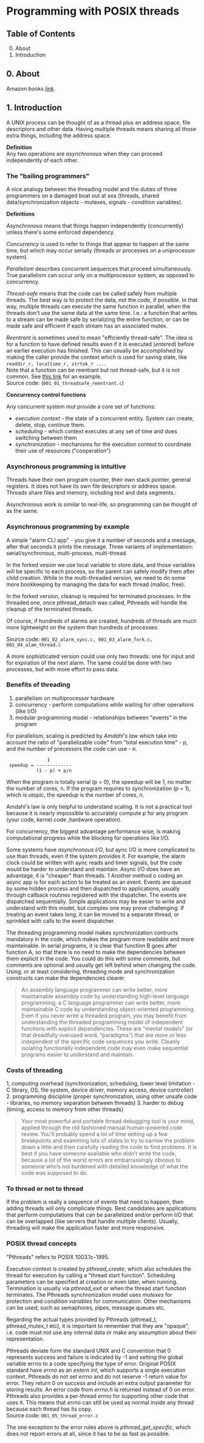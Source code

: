 # Programming with POSIX threads

## Table of Contents

0. About
1. Introduction

## 0. About

Amazon books [link](https://www.amazon.com/Programming-POSIX-Threads-David-Butenhof/dp/0201633922/ref=sr_1_1?s=books&ie=UTF8&qid=1538119221&sr=1-1&keywords=programming+with+posix+threads).

## 1. Introduction

A UNIX process can be thought of as a thread plus an address space, file descriptors and other data. Having multiple threads means sharing all those extra things, including the address space.

**Definition**  
Any two operations are *asynchronous* when they can proceed independently of each other.

### The "bailing programmers"

A nice analogy between the threading model and the duties of three programmers on a damaged boat out at sea (threads, shared data/synchronization objects - mutexes, signals - condition variables).

**Definitions**

*Asynchronous* means that things happen independently (concurrently) unless there's some enforced dependency.

*Concurrency* is used to refer to things that appear to happen at the same time, but which may occur serially (threads or processes on a uniprocessor system).

*Parallelism* describes concurrent sequences that proceed simultaneously. True parallelism can occur only on a multiprocessor system, as opposed to concurrency.

*Thread-safe* means that the code can be called safely from multiple threads. The best way is to protect the data, not the code, if possible. In that way, multiple threads can execute the same function in parallel, when the threads don't use the same data at the same time. I.e.: a function that writes to a stream can be made safe by serializing the entire function, or can be made safe and efficient if each stream has an associated mutex.

*Reentrant* is sometimes used to mean "efficiently thread-safe". The idea is for a function to have defined results even if it is executed (*entered*) before an earlier execution has finished. This can usually be accomplished by making the caller provide the context which is used for saving state, like ```readdir_r, localtime_r, strtok_r ...```.  
Note that a function can be reentrant but not thread-safe, but it is not common. See [this link](https://deadbeef.me/2017/09/reentrant-threadsafe) for an example.  
Source code: (```001_01_threadsafe_reentrant.c```)

**Concurrency control functions**

Any concurrent system mut provide a core set of functions:

 - *execution context* - the state of a concurrent entity. System can create, delete, stop, continue them.
 - *scheduling* - which context executes at any set of time and does switching between them
 - *synchronization* - mechanisms for the execution context to coordinate their use of resources ("cooperation")

### Asynchronous programming is intuitive

Threads have their own program counter, their own stack pointer, general registers. It does not have its own file descriptors or address space. Threads share files and memory, including text and data segments.:

Asynchronous work is similar to real-life, so programming can be thought of as the same.

### Asynchronous programming by example

A simple "alarm CLI app" - you give it a number of seconds and a message, after that seconds it prints the message. Three variants of implementation: serial/synchronous, multi-process, multi-thread. 

In the forked vesion we use local variable to store data, and those variables will be specific to each process, so the parent can safely modify them after child creation. While in the multi-threaded version, we need to do some more bookkeeping by managing the data for each thread (malloc, free).

In the forked version, cleanup is required for terminated processes. In the threaded one, once pthread_detach was called, Pthreads will handle the cleanup of the terminated threads.

Of course, if hundreds of alarms are created, hundreds of threads are much more lightweight on the system than hundreds of processes.

Source code: ```001_02_alarm_sync.c, 001_03_alarm_fork.c, 001_04_alam_thread.c```

A more sophisticated version could use only two threads: one for input and for expiration of the next alarm. The same could be done with two processes, but with more effort to pass data.

### Benefits of threading

 1. parallelism on multiprocessor hardware
 2. concurrency - perform computations while waiting for other operaitons (like I/O)
 3. modular programming model - relationships between "events" in the program

For parallelism, scaling is predicted by *Amdahl's law* which take into account the ratio of "parallelizable code" from "total execution time" - p, and the number of precessors the code can use - n.

```
               1
 speedup = -------------
           (1 - p) + p/n
```

When the program is totally serial (p = 0), the speedup will be 1, no matter the number of cores, n. If the program requires to synchronization (p = 1), which is utopic, the speedup is the number of cores, n.

Amdahl's law is only helpful to understand scaling. It is not a practical tool because it is nearly impossible to accurately compute *p* for any program (your code, kernel code ,hardware operation).

For concurrency, the biggest advantage performance wise, is making computational progress while the blocking for operations like I/O.

Some systems have *asynchronous I/O*, but aync I/O is more complicated to use than threads, even if the system provides it. For example, the alarm clock could be written with aync reads and timer signals, but the code would be harder to understand and maintain. Async I/O does have an advantage, it is "cheaper" than threads.
1
Another method o coding an async app is for each action to be treated as an event. Events are queued by some hidden process and then dispatched to applications, usually through callback routines registered with the dispatcher. The events are dispatched sequentially. Simple applications may be easier to write and understand with this model, but complex one may prove challenging. If treating an event takes long, it can be moved to a separate thread, or sprinkled with calls to the event dispatcher.

The threading programming model makes synchronization contructs mandatory in the code, which makes the program more readable and more mainteinable. In serial programs, it is clear that function B goes after function A, so that there is no need to make the dependencies between them explicit in the code. You could do this with some comments, but comments are optional and usually get left behind when changing the code. Using, or at least considering, threading mode and synchronization constructs can make the dependencies clearer.

> An assembly language programmer can write better, more maintainable assembly code by understanding high-level language programming; a C language programmer can write better, more maintainable C code by understanding object-oriented programming. Even if you never write a threaded program, you may benefit from understanding the threaded programming model of independent functions with explicit dependencies. These are “mental models” (or that dreadfully overused word, “paradigms”) that are more or less independent of the specific code sequences you write. Cleanly isolating functionally independent code may even make sequential programs easier to understand and maintain.

### Costs of threading

 1, computing overhead (synchronization, scheduling, lower level limitation - C library, OS, file system, device driver, memory access, device controller)
 2. programming discipline (proper synchronization, using other unsafe code - libraries, no memory separation between threads)
 3. harder to debug (timing, access to memory from other threads)

> Your most powerful and portable thread debugging tool is your mind, applied through the old fashioned manual human-powered code review. You’ll probably spend a lot of time setting up a few breakpoints and examining lots of states to try to narrow the problem down a little and then carefully reading the code to find problems. It is best if you have someone available who didn’t write the code, because a lot of the worst errors are embarrassingly obvious to someone who’s not burdened with detailed knowledge of what the code was supposed to do.

### To thread or not to thread

If the problem is really a sequence of events that need to happen, then adding threads will only complicate things. Best candidates are applications that perform computations that can be parallelized and/or perform I/O that can be overlapped (like servers that handle multiple clients). Usually, threading will make the application faster and more responsive.

### POSIX thread concepts

"Pthreads" refers to POSIX 1003.1c-1995. 

Execution context is created by *pthread_create*, which also schedules the thread for execution by calling a "thread start function". Scheduling parameters can be specified at creation or even later, when running. Termination is usually via *pthread_exit* or when the thread start function terminates. The Pthreads synchronization model uses *mutexes* for protection and *condition variables* for communication. Other mechanisms can be used, such as semaphores, pipes, message queues etc. 

Regarding the actual types provided by Pthreads (pthread_t, pthread_mutex_t etc), it is important to remember that they are "opaque", i.e. code must not use any internal data or make any assumption about their representation.

Pthreads deviate form the standard UNIX and C convention that 0 represents success and failure is indicated by -1 and setting the global variable errno to a code specifying the type of error. Original POSIX standard have *errno* as an *extern int*, which supports a single execution context. Pthreads do not set *errno* and do not reserve -1 return value for error. They return 0 on success and include an extra output parameter for storing results. An error code from *errno.h* is returned instead of 0 on error. Pthreads also provides a per-thread *errno* for supporting other code that uses it. This means that *errno* can still be used as normal inside any thread because each thread has its copy.  
Source code: ```001_05_thread_error.c```

The one exception to the error rules above is *pthread_get_specific*, which does not report errors at all, since it has to be as fast as possible.

